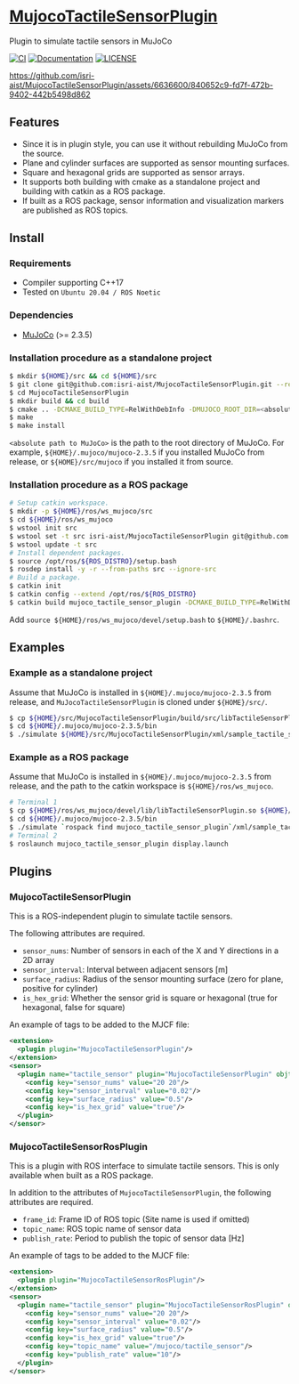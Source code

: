# [MujocoTactileSensorPlugin](https://github.com/isri-aist/MujocoTactileSensorPlugin)
Plugin to simulate tactile sensors in MuJoCo

[![CI](https://github.com/isri-aist/MujocoTactileSensorPlugin/actions/workflows/ci.yaml/badge.svg)](https://github.com/isri-aist/MujocoTactileSensorPlugin/actions/workflows/ci.yaml)
[![Documentation](https://img.shields.io/badge/doxygen-online-brightgreen?logo=read-the-docs&style=flat)](https://isri-aist.github.io/MujocoTactileSensorPlugin/)
[![LICENSE](https://img.shields.io/github/license/isri-aist/MujocoTactileSensorPlugin)](https://github.com/isri-aist/MujocoTactileSensorPlugin/blob/master/LICENSE)

https://github.com/isri-aist/MujocoTactileSensorPlugin/assets/6636600/840652c9-fd7f-472b-9402-442b5498d862

## Features
- Since it is in plugin style, you can use it without rebuilding MuJoCo from the source.
- Plane and cylinder surfaces are supported as sensor mounting surfaces.
- Square and hexagonal grids are supported as sensor arrays.
- It supports both building with cmake as a standalone project and building with catkin as a ROS package.
- If built as a ROS package, sensor information and visualization markers are published as ROS topics.

## Install

### Requirements
- Compiler supporting C++17
- Tested on `Ubuntu 20.04 / ROS Noetic`

### Dependencies
- [MuJoCo](https://github.com/deepmind/mujoco) (>= 2.3.5)

### Installation procedure as a standalone project
```bash
$ mkdir ${HOME}/src && cd ${HOME}/src
$ git clone git@github.com:isri-aist/MujocoTactileSensorPlugin.git --recursive
$ cd MujocoTactileSensorPlugin
$ mkdir build && cd build
$ cmake .. -DCMAKE_BUILD_TYPE=RelWithDebInfo -DMUJOCO_ROOT_DIR=<absolute path to MuJoCo>
$ make
$ make install
```
`<absolute path to MuJoCo>` is the path to the root directory of MuJoCo.
For example, `${HOME}/.mujoco/mujoco-2.3.5` if you installed MuJoCo from release, or `${HOME}/src/mujoco` if you installed it from source.

### Installation procedure as a ROS package
```bash
# Setup catkin workspace.
$ mkdir -p ${HOME}/ros/ws_mujoco/src
$ cd ${HOME}/ros/ws_mujoco
$ wstool init src
$ wstool set -t src isri-aist/MujocoTactileSensorPlugin git@github.com:isri-aist/MujocoTactileSensorPlugin.git --git -y
$ wstool update -t src
# Install dependent packages.
$ source /opt/ros/${ROS_DISTRO}/setup.bash
$ rosdep install -y -r --from-paths src --ignore-src
# Build a package.
$ catkin init
$ catkin config --extend /opt/ros/${ROS_DISTRO}
$ catkin build mujoco_tactile_sensor_plugin -DCMAKE_BUILD_TYPE=RelWithDebInfo -DMUJOCO_ROOT_DIR=<absolute path to MuJoCo>
```
Add `source ${HOME}/ros/ws_mujoco/devel/setup.bash` to `${HOME}/.bashrc`.

## Examples
### Example as a standalone project
Assume that MuJoCo is installed in `${HOME}/.mujoco/mujoco-2.3.5` from release, and `MuJocoTactileSensorPlugin` is cloned under `${HOME}/src/`.
```bash
$ cp ${HOME}/src/MujocoTactileSensorPlugin/build/src/libTactileSensorPlugin.so ${HOME}/.mujoco/mujoco-2.3.5/bin/mujoco_plugin
$ cd ${HOME}/.mujoco/mujoco-2.3.5/bin
$ ./simulate ${HOME}/src/MujocoTactileSensorPlugin/xml/sample_tactile_sensor.xml
```

### Example as a ROS package
Assume that MuJoCo is installed in `${HOME}/.mujoco/mujoco-2.3.5` from release, and the path to the catkin workspace is `${HOME}/ros/ws_mujoco`.
```bash
# Terminal 1
$ cp ${HOME}/ros/ws_mujoco/devel/lib/libTactileSensorPlugin.so ${HOME}/.mujoco/mujoco-2.3.5/bin/mujoco_plugin
$ cd ${HOME}/.mujoco/mujoco-2.3.5/bin
$ ./simulate `rospack find mujoco_tactile_sensor_plugin`/xml/sample_tactile_sensor_ros.xml
# Terminal 2
$ roslaunch mujoco_tactile_sensor_plugin display.launch
```

## Plugins
### MujocoTactileSensorPlugin
This is a ROS-independent plugin to simulate tactile sensors.

The following attributes are required.
- `sensor_nums`: Number of sensors in each of the X and Y directions in a 2D array
- `sensor_interval`: Interval between adjacent sensors [m]
- `surface_radius`: Radius of the sensor mounting surface (zero for plane, positive for cylinder)
- `is_hex_grid`: Whether the sensor grid is square or hexagonal (true for hexagonal, false for square)

An example of tags to be added to the MJCF file:
```xml
<extension>
  <plugin plugin="MujocoTactileSensorPlugin"/>
</extension>
<sensor>
  <plugin name="tactile_sensor" plugin="MujocoTactileSensorPlugin" objtype="site" objname="[site name]">
    <config key="sensor_nums" value="20 20"/>
    <config key="sensor_interval" value="0.02"/>
    <config key="surface_radius" value="0.5"/>
    <config key="is_hex_grid" value="true"/>
  </plugin>
</sensor>
```

### MujocoTactileSensorRosPlugin
This is a plugin with ROS interface to simulate tactile sensors.
This is only available when built as a ROS package.

In addition to the attributes of `MujocoTactileSensorPlugin`, the following attributes are required.
- `frame_id`: Frame ID of ROS topic (Site name is used if omitted)
- `topic_name`: ROS topic name of sensor data
- `publish_rate`: Period to publish the topic of sensor data [Hz]

An example of tags to be added to the MJCF file:
```xml
<extension>
  <plugin plugin="MujocoTactileSensorRosPlugin"/>
</extension>
<sensor>
  <plugin name="tactile_sensor" plugin="MujocoTactileSensorRosPlugin" objtype="site" objname="[site name]">
    <config key="sensor_nums" value="20 20"/>
    <config key="sensor_interval" value="0.02"/>
    <config key="surface_radius" value="0.5"/>
    <config key="is_hex_grid" value="true"/>
    <config key="topic_name" value="/mujoco/tactile_sensor"/>
    <config key="publish_rate" value="10"/>
  </plugin>
</sensor>
```
